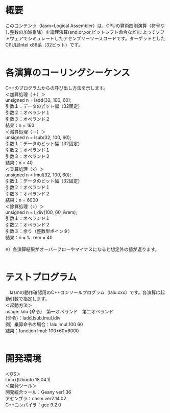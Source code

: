 # 概要</br>
このコンテンツ（lasm=Logical Assembler）は、CPUの算術四則演算（符号なし整数の加減乗除）を論理演算(and,or,xor,ビットシフト命令など)によってソフトウェアでシミュレートしたアセンブリーソースコードです。ターゲットとしたCPUはIntel x86系（32ビット）です。</br>
</br>
# 各演算のコーリングシーケンス</br>
C++のプログラムからの呼び出し方法を示します。</br>
＜加算処理（＋）＞</br>
 unsigned n = ladd(32, 100, 60);</br>
 引数１：データのビット幅（32固定）</br>
 引数２：オペランド１</br>
 引数３：オペランド２</br>
 結果：n = 160</br>
＜減算処理（－）＞</br>
 unsigned n = lsub(32, 100, 60);</br>
 引数１：データのビット幅（32固定）</br>
 引数２：オペランド１</br>
 引数３：オペランド２</br>
 結果：n = 40</br> 
＜乗算処理（×）＞</br>
 unsigned n = lmul(32, 100, 60);</br>
 引数１：データのビット幅（32固定）</br>
 引数２：オペランド１</br>
 引数３：オペランド２</br>
 結果：n = 6000</br> 
＜除算処理（÷）＞</br>
 unsigned n = l_div(100, 60, &rem);</br>
 引数１：オペランド１</br>
 引数２：オペランド２</br>
 引数３：余り（整数型ポインタ）</br>
 結果：n = 1、rem = 40</br>
</br>
※）各演算結果がオーバーフローやマイナスになると想定外の値が返ります。</br>
</br>
# テストプログラム</br>
　lasmの動作確認用のC++コンソールプログラム（lalu.cxx）です。各演算は起動引数で指定します。</br>
＜起動方法＞</br>
usage: lalu {命令}　第一オペランド　第二オペランド</br>
{命令}：ladd,lsub,lmul,ldiv</br>
例）乗算命令の場合：lalu lmul 100 60</br>
結果：function lmul: 100*60=6000</br>
</br>
# 開発環境</br>
＜OS＞</br>
  Linux(Ubuntu 18.04.1)</br>
＜開発ツール＞</br>
開発統合ツール：Geany ver1.36</br>
アセンブラ：nasm ver2.14.02</br>
C++コンパイラ：gcc 9.2.0</br>
